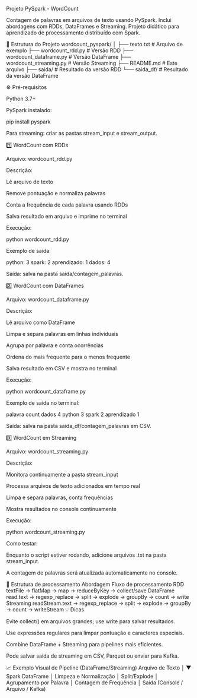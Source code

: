 Projeto PySpark - WordCount

Contagem de palavras em arquivos de texto usando PySpark.
Inclui abordagens com RDDs, DataFrames e Streaming.
Projeto didático para aprendizado de processamento distribuído com Spark.

📂 Estrutura do Projeto
wordcount_pyspark/
│
├── texto.txt                # Arquivo de exemplo
├── wordcount_rdd.py         # Versão RDD
├── wordcount_dataframe.py   # Versão DataFrame
├── wordcount_streaming.py   # Versão Streaming
├── README.md                # Este arquivo
├── saida/                   # Resultado da versão RDD
└── saida_df/                # Resultado da versão DataFrame

⚙️ Pré-requisitos

Python 3.7+

PySpark instalado:

pip install pyspark


Para streaming: criar as pastas stream_input e stream_output.

1️⃣ WordCount com RDDs

Arquivo: wordcount_rdd.py

Descrição:

Lê arquivo de texto

Remove pontuação e normaliza palavras

Conta a frequência de cada palavra usando RDDs

Salva resultado em arquivo e imprime no terminal

Execução:

python wordcount_rdd.py


Exemplo de saída:

python: 3
spark: 2
aprendizado: 1
dados: 4


Saída: salva na pasta saida/contagem_palavras.

2️⃣ WordCount com DataFrames

Arquivo: wordcount_dataframe.py

Descrição:

Lê arquivo como DataFrame

Limpa e separa palavras em linhas individuais

Agrupa por palavra e conta ocorrências

Ordena do mais frequente para o menos frequente

Salva resultado em CSV e mostra no terminal

Execução:

python wordcount_dataframe.py


Exemplo de saída no terminal:

palavra	count
dados	4
python	3
spark	2
aprendizado	1

Saída: salva na pasta saida_df/contagem_palavras em CSV.

3️⃣ WordCount em Streaming

Arquivo: wordcount_streaming.py

Descrição:

Monitora continuamente a pasta stream_input

Processa arquivos de texto adicionados em tempo real

Limpa e separa palavras, conta frequências

Mostra resultados no console continuamente

Execução:

python wordcount_streaming.py


Como testar:

Enquanto o script estiver rodando, adicione arquivos .txt na pasta stream_input.

A contagem de palavras será atualizada automaticamente no console.

🔄 Estrutura de processamento
Abordagem	Fluxo de processamento
RDD	textFile → flatMap → map → reduceByKey → collect/save
DataFrame	read.text → regexp_replace → split → explode → groupBy → count → write
Streaming	readStream.text → regexp_replace → split → explode → groupBy → count → writeStream
💡 Dicas

Evite collect() em arquivos grandes; use write para salvar resultados.

Use expressões regulares para limpar pontuação e caracteres especiais.

Combine DataFrame + Streaming para pipelines mais eficientes.

Pode salvar saída de streaming em CSV, Parquet ou enviar para Kafka.

📈 Exemplo Visual de Pipeline (DataFrame/Streaming)
Arquivo de Texto
      │
      ▼
  Spark DataFrame
      │
  Limpeza e Normalização
      │
   Split/Explode
      │
   Agrupamento por Palavra
      │
   Contagem de Frequência
      │
   Saída (Console / Arquivo / Kafka)
